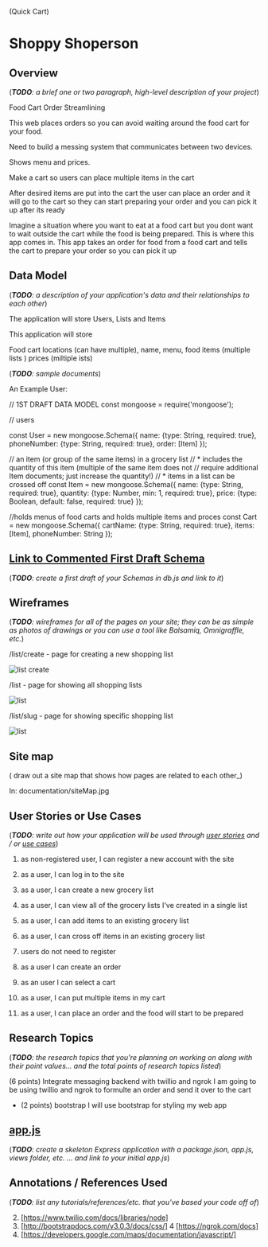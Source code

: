 
(Quick Cart)

# Shoppy Shoperson 

## Overview

(___TODO__: a brief one or two paragraph, high-level description of your project_)


Food Cart Order Streamlining 

This web places orders so you can avoid waiting around the food cart for your food. 

Need to build a messing system that communicates between two devices. 

Shows menu and prices. 

Make a cart so users can place multiple items in the cart 

After desired items are put into the cart the user can place an order and it will go to the cart so they can start preparing your order and you can pick it up after its ready 

Imagine a situation where you want to eat at a food cart but you dont want to wait outside the cart while the food is being prepared. 
This is where this app comes in. 
This app takes an order for food from a food cart and tells the cart to prepare your order so you can pick it up 


## Data Model

(___TODO__: a description of your application's data and their relationships to each other_) 

The application will store Users, Lists and Items

This application will store

Food cart locations (can have multiple),
name, 
menu, 
food items (multiple lists )
prices (miltiple ists)


(___TODO__: sample documents_)

An Example User:


// 1ST DRAFT DATA MODEL
const mongoose = require('mongoose');

// users

const User = new mongoose.Schema({
  name: {type: String, required: true},
    phoneNumber: {type: String, required: true},
    order: [Item]
});

// an item (or group of the same items) in a grocery list
// * includes the quantity of this item (multiple of the same item does not 
//   require additional Item documents; just increase the quantity!)
// * items in a list can be crossed off
const Item = new mongoose.Schema({
  name: {type: String, required: true},
  quantity: {type: Number, min: 1, required: true},
  price: {type: Boolean, default: false, required: true}
});

//holds menus of food carts and holds multiple items and proces
const Cart = new mongoose.Schema({
  cartName: {type: String, required: true},
  items: [Item],
    phoneNumber: String
});





## [Link to Commented First Draft Schema](db.js) 

(___TODO__: create a first draft of your Schemas in db.js and link to it_)

## Wireframes

(___TODO__: wireframes for all of the pages on your site; they can be as simple as photos of drawings or you can use a tool like Balsamiq, Omnigraffle, etc._)

/list/create - page for creating a new shopping list

![list create](documentation/list-create.png)

/list - page for showing all shopping lists

![list](documentation/list.png)

/list/slug - page for showing specific shopping list

![list](documentation/list-slug.png)

## Site map

( draw out a site map that shows how pages are related to each other_)

In:  documentation/siteMap.jpg

## User Stories or Use Cases

(___TODO__: write out how your application will be used through [user stories](http://en.wikipedia.org/wiki/User_story#Format) and / or [use cases](https://www.mongodb.com/download-center?jmp=docs&_ga=1.47552679.1838903181.1489282706#previous)_)

1. as non-registered user, I can register a new account with the site
2. as a user, I can log in to the site
3. as a user, I can create a new grocery list
4. as a user, I can view all of the grocery lists I've created in a single list
5. as a user, I can add items to an existing grocery list
6. as a user, I can cross off items in an existing grocery list


1. users do not need to register 
2. as a user I can create an order 
3. as an user I can select a cart  
4. as a user, I can put multiple items in my cart 
5. as a user, I can place an order and the food will start to be prepared



## Research Topics

(___TODO__: the research topics that you're planning on working on along with their point values... and the total points of research topics listed_)


(6 points) Integrate messaging backend with twillio and ngrok 
    I am going to be using twillio and ngrok to formulte an order and send it over to the cart 
    
    
* (2 points) bootstrap 
    I will use bootstrap for styling my web app 
    

## [app.js](app.js) 

(___TODO__: create a skeleton Express application with a package.json, app.js, views folder, etc. ... and link to your initial app.js_)


## Annotations / References Used

(___TODO__: list any tutorials/references/etc. that you've based your code off of_)

2. [https://www.twilio.com/docs/libraries/node]
3. [http://bootstrapdocs.com/v3.0.3/docs/css/]
4 [https://ngrok.com/docs]
5. [https://developers.google.com/maps/documentation/javascript/]